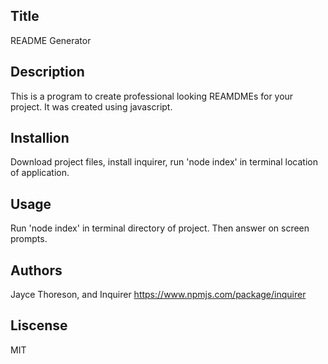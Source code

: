 ## Title
README Generator
## Description
This is a program to create professional looking REAMDMEs for your project. It was created using javascript.
## Installion
Download project files, install inquirer, run 'node index' in terminal location of application.
## Usage
Run 'node index' in terminal directory of project. Then answer on screen prompts.
## Authors
Jayce Thoreson, and Inquirer https://www.npmjs.com/package/inquirer
## Liscense
MIT